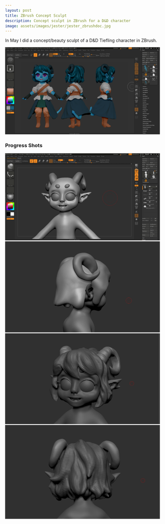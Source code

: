 ```yaml
---
layout: post
title: ZBrush Concept Sculpt
description: Concept sculpt in ZBrush for a D&D character
image: assets/images/jester/jester_zbrushdoc.jpg
---
```


In May I did a concept/beauty sculpt of a D&D Tiefling character in ZBrush.

<span class="image fit"><img src="assets/images/jester/polypaint.png" alt="" /></span>
<h3>Progress Shots</h3>
<span class="image fit"><img src="assets/images/jester/wip1.png" alt="" /></span>
<span class="image fit"><img src="assets/images/jester/wip2.png" alt="" /></span>
<span class="image fit"><img src="assets/images/jester/wip3.png" alt="" /></span>
<span class="image fit"><img src="assets/images/jester/wip4.png" alt="" /></span>
